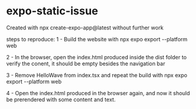 # expo-static-issue
Created with npx create-expo-app@latest without further work 

steps to reproduce:
  1 - Build the website with npx expo export --platform web
  
  2 - In the browser, open the index.html produced inside the dist folder to verify the conent, it should be empty besides the navigation bar
  
  3 - Remove HelloWave from index.tsx and repeat the build with npx expo export --platform web
  
  4 - Open the index.html produced in the browser again, and now it should be prerendered with some content and text.
